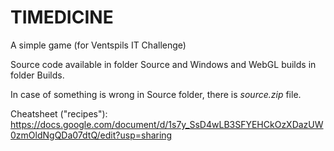 # TIMEDICINE
A simple game (for Ventspils IT Challenge)

Source code available in folder Source and Windows and WebGL builds in folder Builds.

In case of something is wrong in Source folder, there is *source.zip* file.

Cheatsheet ("recipes"): https://docs.google.com/document/d/1s7y_SsD4wLB3SFYEHCkOzXDazUW0zmOldNgQDa07dtQ/edit?usp=sharing 
